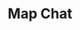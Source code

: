 ---
title: "Map Chat"
description: "Application to unlock insights from Google Maps and others (simply AI + Google Maps)"
coverImage:
  src: "./media/mapchat-screenshot.png"
  alt: "Map Chat screenshot"
projectUrl: "https://mapchat-red.vercel.app"
technologies: ["LLM", "Map", "FastAPI", "NextJS"]
order: 1
--- 